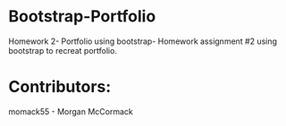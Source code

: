 # Bootstrap-Portfolio
Homework 2- Portfolio using bootstrap- Homework assignment #2 using bootstrap to recreat portfolio.

# Contributors:
momack55 - Morgan McCormack
